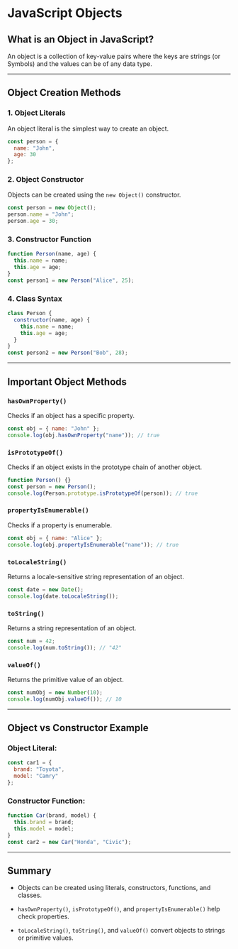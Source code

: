 

# JavaScript Objects

## What is an Object in JavaScript?
An object is a collection of key-value pairs where the keys are strings (or Symbols) and the values can be of any data type.

---

## Object Creation Methods

### 1. Object Literals
An object literal is the simplest way to create an object.
```javascript
const person = {
  name: "John",
  age: 30
};
```

### 2. Object Constructor
Objects can be created using the `new Object()` constructor.
```javascript
const person = new Object();
person.name = "John";
person.age = 30;
```

### 3. Constructor Function
```javascript
function Person(name, age) {
  this.name = name;
  this.age = age;
}
const person1 = new Person("Alice", 25);
```

### 4. Class Syntax
```javascript
class Person {
  constructor(name, age) {
    this.name = name;
    this.age = age;
  }
}
const person2 = new Person("Bob", 28);
```

---

## Important Object Methods
### `hasOwnProperty()`
Checks if an object has a specific property.
```javascript
const obj = { name: "John" };
console.log(obj.hasOwnProperty("name")); // true
```

### `isPrototypeOf()`
Checks if an object exists in the prototype chain of another object.
```javascript
function Person() {}
const person = new Person();
console.log(Person.prototype.isPrototypeOf(person)); // true
```

### `propertyIsEnumerable()`
Checks if a property is enumerable.
```javascript
const obj = { name: "Alice" };
console.log(obj.propertyIsEnumerable("name")); // true
```

### `toLocaleString()`
Returns a locale-sensitive string representation of an object.
```javascript
const date = new Date();
console.log(date.toLocaleString());
```

### `toString()`
Returns a string representation of an object.
```javascript
const num = 42;
console.log(num.toString()); // "42"
```

### `valueOf()`
Returns the primitive value of an object.
```javascript
const numObj = new Number(10);
console.log(numObj.valueOf()); // 10
```

---

## Object vs Constructor Example
### Object Literal:
```javascript
const car1 = {
  brand: "Toyota",
  model: "Camry"
};
```
### Constructor Function:
```javascript
function Car(brand, model) {
  this.brand = brand;
  this.model = model;
}
const car2 = new Car("Honda", "Civic");
```

---

## Summary
- Objects can be created using literals, constructors, functions, and classes.
- `hasOwnProperty()`, `isPrototypeOf()`, and `propertyIsEnumerable()` help check properties.

- `toLocaleString()`, `toString()`, and `valueOf()` convert objects to strings or primitive values.




